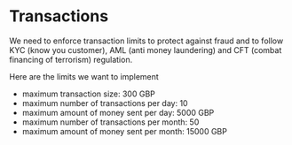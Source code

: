 # Transactions

We need to enforce transaction limits to protect against fraud and to follow KYC (know you customer), AML (anti money laundering) and CFT (combat financing of terrorism) regulation.

Here are the limits we want to implement

- maximum transaction size: 300 GBP
- maximum number of transactions per day: 10
- maximum amount of money sent per day: 5000 GBP
- maximum number of transactions per month: 50
- maximum amount of money sent per month: 15000 GBP
